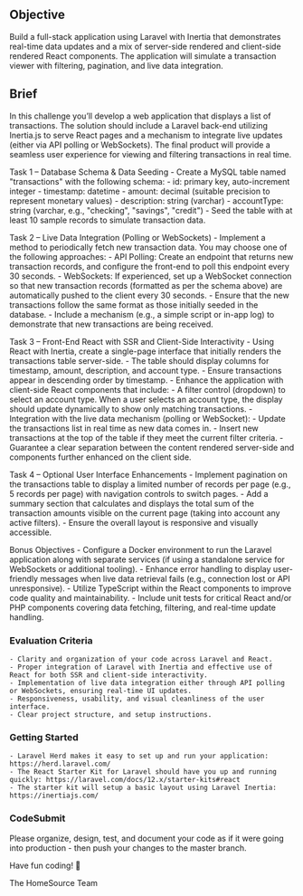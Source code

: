 
## Objective

Build a full-stack application using Laravel with Inertia that demonstrates real-time data updates and a mix of server-side rendered and client-side rendered React components. The application will simulate a transaction viewer with filtering, pagination, and live data integration.

## Brief
In this challenge you’ll develop a web application that displays a list of transactions. The solution should include a Laravel back-end utilizing Inertia.js to serve React pages and a mechanism to integrate live updates (either via API polling or WebSockets). The final product will provide a seamless user experience for viewing and filtering transactions in real time.

Task 1 – Database Schema & Data Seeding
    - Create a MySQL table named "transactions" with the following schema:
        - id: primary key, auto-increment integer
        - timestamp: datetime
        - amount: decimal (suitable precision to represent monetary values)
        - description: string (varchar)
        - accountType: string (varchar, e.g., "checking", "savings", "credit")
    - Seed the table with at least 10 sample records to simulate transaction data.

Task 2 – Live Data Integration (Polling or WebSockets)
    - Implement a method to periodically fetch new transaction data. You may choose one of the following approaches:
        - API Polling: Create an endpoint that returns new transaction records, and configure the front-end to poll this endpoint every 30 seconds.
        - WebSockets: If experienced, set up a WebSocket connection so that new transaction records (formatted as per the schema above) are automatically pushed to the client every 30 seconds.
    - Ensure that the new transactions follow the same format as those initially seeded in the database.
    - Include a mechanism (e.g., a simple script or in-app log) to demonstrate that new transactions are being received.

Task 3 – Front-End React with SSR and Client-Side Interactivity
    - Using React with Inertia, create a single-page interface that initially renders the transactions table server-side.
        - The table should display columns for timestamp, amount, description, and account type.
        - Ensure transactions appear in descending order by timestamp.
    - Enhance the application with client-side React components that include:
        - A filter control (dropdown) to select an account type. When a user selects an account type, the display should update dynamically to show only matching transactions.
        - Integration with the live data mechanism (polling or WebSocket):
            - Update the transactions list in real time as new data comes in.
            - Insert new transactions at the top of the table if they meet the current filter criteria.
    - Guarantee a clear separation between the content rendered server-side and components further enhanced on the client side.

Task 4 – Optional User Interface Enhancements
    - Implement pagination on the transactions table to display a limited number of records per page (e.g., 5 records per page) with navigation controls to switch pages.
    - Add a summary section that calculates and displays the total sum of the transaction amounts visible on the current page (taking into account any active filters).
    - Ensure the overall layout is responsive and visually accessible.

Bonus Objectives
    - Configure a Docker environment to run the Laravel application along with separate services (if using a standalone service for WebSockets or additional tooling).
    - Enhance error handling to display user-friendly messages when live data retrieval fails (e.g., connection lost or API unresponsive).
    - Utilize TypeScript within the React components to improve code quality and maintainability.
    - Include unit tests for critical React and/or PHP components covering data fetching, filtering, and real-time update handling.

### Evaluation Criteria
    - Clarity and organization of your code across Laravel and React.
    - Proper integration of Laravel with Inertia and effective use of React for both SSR and client-side interactivity.
    - Implementation of live data integration either through API polling or WebSockets, ensuring real-time UI updates.
    - Responsiveness, usability, and visual cleanliness of the user interface.
    - Clear project structure, and setup instructions.

### Getting Started
    - Laravel Herd makes it easy to set up and run your application: https://herd.laravel.com/
    - The React Starter Kit for Laravel should have you up and running quickly: https://laravel.com/docs/12.x/starter-kits#react
    - The starter kit will setup a basic layout using Laravel Inertia: https://inertiajs.com/

### CodeSubmit 

Please organize, design, test, and document your code as if it were going into production - then push your changes to the master branch.

Have fun coding! 🚀

The HomeSource Team
